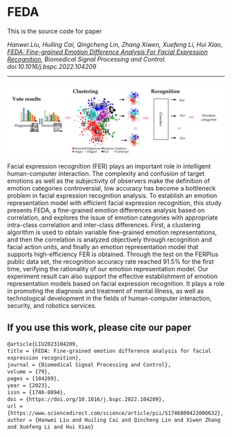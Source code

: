 FEDA
===

This is the source code for paper

*Hanwei Liu, Huiling Cai, Qingcheng Lin, Zhang Xiwen, Xuefeng Li, Hui Xiao, [FEDA: Fine-grained Emotion Difference Analysis For Facial Expression Recognition](https://authors.elsevier.com/c/1fouO6DBR35ibe), Biomedical Signal Processing and Control. doi:10.1016/j.bspc.2022.104209*


---
![](https://github.com/liuhw01/FEDA/blob/main/FEDA.png)



Facial expression recognition (FER) plays an important role in intelligent human-computer interaction. The complexity and confusion of target emotions as well as the subjectivity of observers make the definition of emotion categories controversial, low accuracy has become a bottleneck problem in facial expression recognition analysis. To establish an emotion representation model with efficient facial expression recognition, this study presents FEDA, a fine-grained emotion differences analysis based on correlation, and explores the issue of emotion categories with appropriate intra-class correlation and inter-class differences. First, a clustering algorithm is used to obtain variable fine-grained emotion representations, and then the correlation is analyzed objectively through recognition and facial action units, and finally an emotion representation model that supports high-efficiency FER is obtained. Through the test on the FERPlus public data set, the recognition accuracy rate reached 91.5% for the first time, verifying the rationality of our emotion representation model. Our experiment result can also support the effective establishment of emotion representation models based on facial expression recognition. It plays a role in promoting the diagnosis and treatment of mental illness, as well as technological development in the fields of human-computer interaction, security, and robotics services.



## If you use this work, please cite our paper

```
@article{LIU2023104209,
title = {FEDA: Fine-grained emotion difference analysis for facial expression recognition},
journal = {Biomedical Signal Processing and Control},
volume = {79},
pages = {104209},
year = {2023},
issn = {1746-8094},
doi = {https://doi.org/10.1016/j.bspc.2022.104209},
url = {https://www.sciencedirect.com/science/article/pii/S1746809422006632},
author = {Hanwei Liu and Huiling Cai and Qincheng Lin and Xiwen Zhang and Xuefeng Li and Hui Xiao}
```
